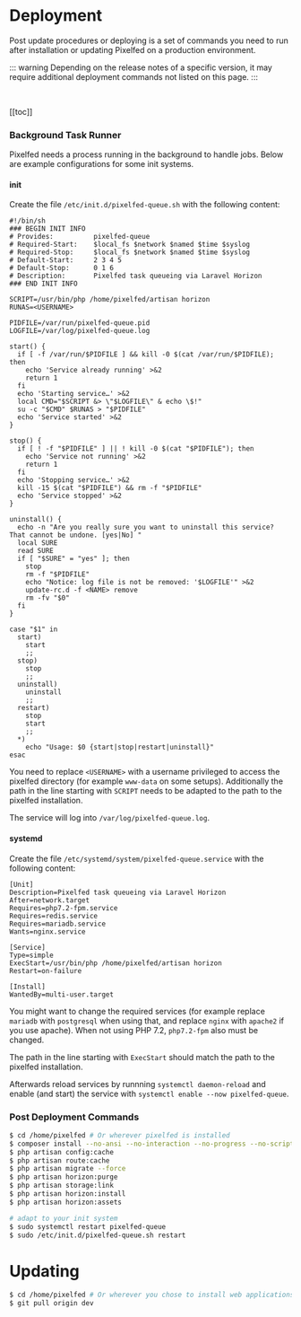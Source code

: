 # Deployment

Post update procedures or deploying is a set of commands you need to run after installation or updating Pixelfed on a production environment.

::: warning
Depending on the release notes of a specific version, it may require additional deployment commands not listed on this page.
:::

<br>

[[toc]]

### Background Task Runner

Pixelfed needs a process running in the background to handle jobs. Below are example configurations for some init systems.

#### init

Create the file `/etc/init.d/pixelfed-queue.sh` with the following content:

```
#!/bin/sh
### BEGIN INIT INFO
# Provides:          pixelfed-queue
# Required-Start:    $local_fs $network $named $time $syslog
# Required-Stop:     $local_fs $network $named $time $syslog
# Default-Start:     2 3 4 5
# Default-Stop:      0 1 6
# Description:       Pixelfed task queueing via Laravel Horizon
### END INIT INFO

SCRIPT=/usr/bin/php /home/pixelfed/artisan horizon
RUNAS=<USERNAME>

PIDFILE=/var/run/pixelfed-queue.pid
LOGFILE=/var/log/pixelfed-queue.log

start() {
  if [ -f /var/run/$PIDFILE ] && kill -0 $(cat /var/run/$PIDFILE); then
    echo 'Service already running' >&2
    return 1
  fi
  echo 'Starting service…' >&2
  local CMD="$SCRIPT &> \"$LOGFILE\" & echo \$!"
  su -c "$CMD" $RUNAS > "$PIDFILE"
  echo 'Service started' >&2
}

stop() {
  if [ ! -f "$PIDFILE" ] || ! kill -0 $(cat "$PIDFILE"); then
    echo 'Service not running' >&2
    return 1
  fi
  echo 'Stopping service…' >&2
  kill -15 $(cat "$PIDFILE") && rm -f "$PIDFILE"
  echo 'Service stopped' >&2
}

uninstall() {
  echo -n "Are you really sure you want to uninstall this service? That cannot be undone. [yes|No] "
  local SURE
  read SURE
  if [ "$SURE" = "yes" ]; then
    stop
    rm -f "$PIDFILE"
    echo "Notice: log file is not be removed: '$LOGFILE'" >&2
    update-rc.d -f <NAME> remove
    rm -fv "$0"
  fi
}

case "$1" in
  start)
    start
    ;;
  stop)
    stop
    ;;
  uninstall)
    uninstall
    ;;
  restart)
    stop
    start
    ;;
  *)
    echo "Usage: $0 {start|stop|restart|uninstall}"
esac
```

You need to replace `<USERNAME>` with a username privileged to access the pixelfed directory (for example `www-data` on some setups). Additionally the path in the line starting with `SCRIPT` needs to be adapted to the path to the pixelfed installation.

The service will log into `/var/log/pixelfed-queue.log`.

#### systemd

Create the file `/etc/systemd/system/pixelfed-queue.service` with the following content:

```
[Unit]
Description=Pixelfed task queueing via Laravel Horizon
After=network.target
Requires=php7.2-fpm.service
Requires=redis.service
Requires=mariadb.service
Wants=nginx.service

[Service]
Type=simple
ExecStart=/usr/bin/php /home/pixelfed/artisan horizon
Restart=on-failure

[Install]
WantedBy=multi-user.target
```

You might want to change the required services (for example replace `mariadb` with `postgresql` when using that, and replace `nginx` with `apache2` if you use apache). When not using PHP 7.2, `php7.2-fpm` also must be changed.

The path in the line starting with `ExecStart` should match the path to the pixelfed installation.

Afterwards reload services by runnning `systemctl daemon-reload` and enable (and start) the service with `systemctl enable --now pixelfed-queue`.

### Post Deployment Commands
```bash
$ cd /home/pixelfed # Or wherever pixelfed is installed
$ composer install --no-ansi --no-interaction --no-progress --no-scripts --optimize-autoloader
$ php artisan config:cache
$ php artisan route:cache
$ php artisan migrate --force
$ php artisan horizon:purge
$ php artisan storage:link
$ php artisan horizon:install
$ php artisan horizon:assets

# adapt to your init system
$ sudo systemctl restart pixelfed-queue
$ sudo /etc/init.d/pixelfed-queue.sh restart
```

# Updating

```bash
$ cd /home/pixelfed # Or wherever you chose to install web applications
$ git pull origin dev
```
